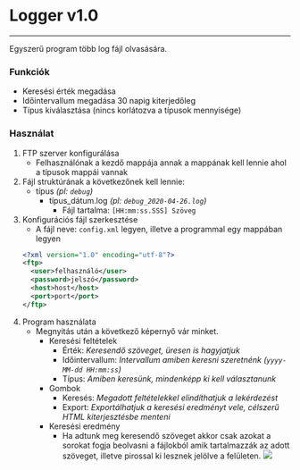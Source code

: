 # Logger v1.0
---
Egyszerű program több log fájl olvasására.
### Funkciók
* Keresési érték megadása
* Időintervallum megadása 30 napig kiterjedőleg
* Típus kiválasztása (nincs korlátozva a típusok mennyisége)
### Használat
1. FTP szerver konfigurálása  
    * Felhasználónak a kezdő mappája annak a mappának kell lennie ahol a típusok mappái vannak
2. Fájl struktúrának a következőnek kell lennie:
    * típus _(pl: `debug`)_
      * típus_dátum.log _(pl: `debug_2020-04-26.log`)_
        * Fájl tartalma: `[HH:mm:ss.SSS] Szöveg`
3. Konfigurációs fájl szerkesztése  
    * A fájl neve: `config.xml` legyen, illetve a programmal egy mappában legyen
    ```xml
    <?xml version="1.0" encoding="utf-8"?>
    <ftp>  
      <user>felhasználó</user>  
      <password>jelszó</password>  
      <host>host</host>  
      <port>port</port>  
    </ftp>
    ```
4. Program használata
    * Megnyitás után a következő képernyő vár minket.
      * Keresési feltételek
        * Érték: _Keresendő szöveget, üresen is hagyjatjuk_
        * Időintervallum: _Intervallum amiben keresni szeretnénk (`yyyy-MM-dd HH:mm:ss`)_
        * Típus: _Amiben keresünk, mindenképp ki kell választanunk_
      * Gombok
        * Keresés: _Megadott feltételekkel elindíthatjuk a lekérdezést_
        * Export: _Exportálhatjuk a keresési eredményt vele, célszerű HTML kiterjesztésbe menteni_
      * Keresési eredmény
        * Ha adtunk meg keresendő szöveget akkor csak azokat a sorokat fogja beolvasni a fájlokból amik tartalmazzák az adott szöveget, illetve pirossal ki lesznek jelölve a felületen.
        ![](https://i.imgur.com/Ow7JhVv.png)
